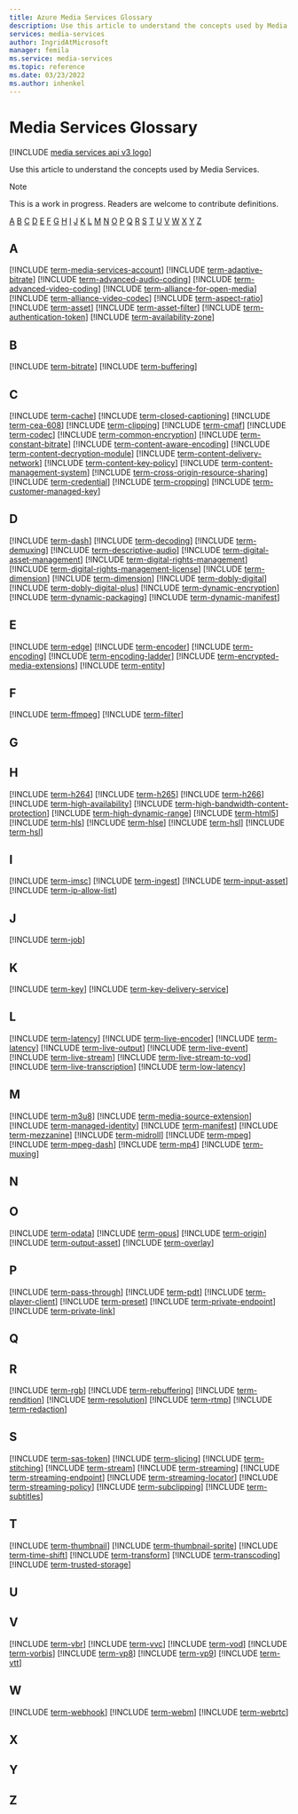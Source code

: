 ```yaml
---
title: Azure Media Services Glossary
description: Use this article to understand the concepts used by Media Services.
services: media-services
author: IngridAtMicrosoft
manager: femila
ms.service: media-services
ms.topic: reference
ms.date: 03/23/2022
ms.author: inhenkel
---
```


# Media Services Glossary

[!INCLUDE [media services api v3 logo](./includes/v3-hr.md)]

Use this article to understand the concepts used by Media Services.

> [!NOTE]
> This is a work in progress. Readers are welcome to contribute definitions.

[A](#a) [B](#b) [C](#c) [D](#d) [E](#e) [F](#f) [G](#g) [H](#h) [I](#i) [J](#j) [K](#k) [L](#l) [M](#m) [N](#n) [O](#o) [P](#p) [Q](#q) [R](#r) [S](#s) [T](#t) [U](#u) [V](#v) [W](#w) [X](#x) [Y](#y) [Z](#z)

## A

[!INCLUDE [term-media-services-account](includes/term-media-services-account.md)]
[!INCLUDE [term-adaptive-bitrate](includes/term-adaptive-bitrate.md)]
[!INCLUDE [term-advanced-audio-coding](includes/term-advanced-audio-coding.md)]
[!INCLUDE [term-advanced-video-coding](includes/term-advanced-video-coding.md)]
[!INCLUDE [term-alliance-for-open-media](includes/term-alliance-for-open-media.md)]
[!INCLUDE [term-alliance-video-codec](includes/term-alliance-video-codec.md)]
[!INCLUDE [term-aspect-ratio](includes/term-aspect-ratio.md)]
[!INCLUDE [term-asset](includes/term-asset.md)]
[!INCLUDE [term-asset-filter](includes/term-asset-filter.md)]
[!INCLUDE [term-authentication-token](includes/term-authentication-token.md)]
[!INCLUDE [term-availability-zone](includes/term-availability-zone.md)]

## B

<!-- Beacon -->
[!INCLUDE [term-bitrate](includes/term-bitrate.md)]
[!INCLUDE [term-buffering](includes/term-buffering.md)]

## C

[!INCLUDE [term-cache](includes/term-cache.md)]
[!INCLUDE [term-closed-captioning](includes/term-closed-captioning.md)]
[!INCLUDE [term-cea-608](includes/term-cea-608.md)]
[!INCLUDE [term-clipping](includes/term-clipping.md)]
[!INCLUDE [term-cmaf](includes/term-cmaf.md)]
[!INCLUDE [term-codec](includes/term-codec.md)]
[!INCLUDE [term-common-encryption](includes/term-common-encryption.md)]
[!INCLUDE [term-constant-bitrate](includes/term-constant-bitrate.md)]
[!INCLUDE [term-content-aware-encoding](includes/term-content-aware-encoding.md)]
[!INCLUDE [term-content-decryption-module](includes/term-content-decryption-module.md)]
[!INCLUDE [term-content-delivery-network](includes/term-content-delivery-network.md)]
[!INCLUDE [term-content-key-policy](includes/term-content-key-policy.md)]
[!INCLUDE [term-content-management-system](includes/term-content-management-system.md)]
[!INCLUDE [term-cross-origin-resource-sharing](includes/term-cross-origin-resource-sharing.md)]
[!INCLUDE [term-credential](includes/term-credential.md)]
[!INCLUDE [term-cropping](includes/term-cropping.md)]
[!INCLUDE [term-customer-managed-key](includes/term-customer-managed-key.md)]

## D

[!INCLUDE [term-dash](includes/term-dash.md)]
[!INCLUDE [term-decoding](includes/term-decoding.md)]
[!INCLUDE [term-demuxing](includes/term-demuxing.md)]
[!INCLUDE [term-descriptive-audio](includes/term-descriptive-audio.md)]
[!INCLUDE [term-digital-asset-management](includes/term-digital-asset-management.md)]
[!INCLUDE [term-digital-rights-management](includes/term-digital-rights-management.md)]
[!INCLUDE [term-digital-rights-management-license](includes/term-digital-rights-management-license.md)]
[!INCLUDE [term-dimension](includes/term-dimension.md)]
[!INCLUDE [term-dimension](includes/term-dimension-value.md)]
[!INCLUDE [term-dobly-digital](includes/term-dobly-digital.md)]
[!INCLUDE [term-dobly-digital-plus](includes/term-dobly-digital-plus.md)]
[!INCLUDE [term-dynamic-encryption](includes/term-dynamic-encryption.md)]
[!INCLUDE [term-dynamic-packaging](includes/term-dynamic-packaging.md)]
[!INCLUDE [term-dynamic-manifest](includes/term-dynamic-manifest.md)]

## E

[!INCLUDE [term-edge](includes/term-edge.md)]
[!INCLUDE [term-encoder](includes/term-encoder.md)]
[!INCLUDE [term-encoding](includes/term-encoding.md)]
[!INCLUDE [term-encoding-ladder](includes/term-encoding-ladder.md)]
[!INCLUDE [term-encrypted-media-extensions](includes/term-encrypted-media-extensions.md)]
[!INCLUDE [term-entity](includes/term-entity.md)]

## F

[!INCLUDE [term-ffmpeg](includes/term-ffmpeg.md)]
[!INCLUDE [term-filter](includes/term-filter.md)]

## G

## H

[!INCLUDE [term-h264](includes/term-h264.md)]
[!INCLUDE [term-h265](includes/term-h265.md)]
[!INCLUDE [term-h266](includes/term-h265.md)]
[!INCLUDE [term-high-availability](includes/term-high-availability.md)]
[!INCLUDE [term-high-bandwidth-content-protection](includes/term-high-bandwidth-digital-content-protection.md)]
[!INCLUDE [term-high-dynamic-range](includes/term-high-dynamic-range.md)]
[!INCLUDE [term-html5](includes/term-html5.md)]
[!INCLUDE [term-hls](includes/term-hls.md)]
[!INCLUDE [term-hlse](includes/term-hlse.md)]
[!INCLUDE [term-hsl](includes/term-hsl.md)]
[!INCLUDE [term-hsl](includes/term-hsv.md)]

## I

[!INCLUDE [term-imsc](includes/term-imsc.md)]
[!INCLUDE [term-ingest](includes/term-ingest.md)]
[!INCLUDE [term-input-asset](includes/term-input-asset.md)]
[!INCLUDE [term-ip-allow-list](includes/term-ip-allow-list.md)]

## J

[!INCLUDE [term-job](includes/term-job.md)]

## K

[!INCLUDE [term-key](includes/term-key.md)]
[!INCLUDE [term-key-delivery-service](includes/term-key-delivery-service.md)]

## L

[!INCLUDE [term-latency](includes/term-latency.md)]
[!INCLUDE [term-live-encoder](includes/term-live-encoder.md)]
[!INCLUDE [term-latency](includes/term-latency.md)]
[!INCLUDE [term-live-output](includes/term-live-output.md)]
[!INCLUDE [term-live-event](includes/term-live-event.md)]
[!INCLUDE [term-live-stream](includes/term-live-stream.md)]
[!INCLUDE [term-live-stream-to-vod](includes/term-live-stream-to-vod.md)]
[!INCLUDE [term-live-transcription](includes/term-live-transcription.md)]
[!INCLUDE [term-low-latency](includes/term-low-latency.md)]

## M

[!INCLUDE [term-m3u8](includes/term-m3u8.md)]
[!INCLUDE [term-media-source-extension](includes/term-media-source-extension.md)]
[!INCLUDE [term-managed-identity](includes/term-managed-identity.md)]
[!INCLUDE [term-manifest](includes/term-manifest.md)]
[!INCLUDE [term-mezzanine](includes/term-mezzanine.md)]
[!INCLUDE [term-midroll](includes/term-midroll.md)]
[!INCLUDE [term-mpeg](includes/term-mpeg.md)]
[!INCLUDE [term-mpeg-dash](includes/term-mpeg-dash.md)]
[!INCLUDE [term-mp4](includes/term-mp4.md)]
[!INCLUDE [term-muxing](includes/term-muxing.md)]

## N

## O

[!INCLUDE [term-odata](includes/term-odata.md)]
[!INCLUDE [term-opus](includes/term-opus.md)]
[!INCLUDE [term-origin](includes/term-origin.md)]
[!INCLUDE [term-output-asset](includes/term-output-asset.md)]
[!INCLUDE [term-overlay](includes/term-overlay.md)]

## P

[!INCLUDE [term-pass-through](includes/term-pass-through.md)]
[!INCLUDE [term-pdt](includes/term-pdt.md)]
[!INCLUDE [term-player-client](includes/term-player-client.md)]
[!INCLUDE [term-preset](includes/term-preset.md)]
[!INCLUDE [term-private-endpoint](includes/term-private-endpoint.md)]
[!INCLUDE [term-private-link](includes/term-private-link.md)]

## Q

## R

[!INCLUDE [term-rgb](includes/term-rgb.md)]
[!INCLUDE [term-rebuffering](includes/term-rebuffering.md)]
[!INCLUDE [term-rendition](includes/term-rendition.md)]
[!INCLUDE [term-resolution](includes/term-resolution.md)]
[!INCLUDE [term-rtmp](includes/term-rtmp.md)]
[!INCLUDE [term-redaction](includes/term-redaction.md)]

## S

[!INCLUDE [term-sas-token](includes/term-sas-token.md)]
[!INCLUDE [term-slicing](includes/term-slicing.md)]
[!INCLUDE [term-stitching](includes/term-stitching.md)]
[!INCLUDE [term-stream](includes/term-stream.md)]
[!INCLUDE [term-streaming](includes/term-streaming.md)]
[!INCLUDE [term-streaming-endpoint](includes/term-streaming-endpoint.md)]
[!INCLUDE [term-streaming-locator](includes/term-streaming-locator.md)]
[!INCLUDE [term-streaming-policy](includes/term-streaming-policy.md)]
[!INCLUDE [term-subclipping](includes/term-subclipping.md)]
[!INCLUDE [term-subtitles](includes/term-subtitles.md)]

## T

[!INCLUDE [term-thumbnail](includes/term-thumbnail.md)]
[!INCLUDE [term-thumbnail-sprite](includes/term-thumbnail-sprite.md)]
[!INCLUDE [term-time-shift](includes/term-time-shift.md)]
[!INCLUDE [term-transform](includes/term-transform.md)]
[!INCLUDE [term-transcoding](includes/term-transcoding.md)]
[!INCLUDE [term-trusted-storage](includes/term-trusted-storage.md)]

## U

## V

[!INCLUDE [term-vbr](includes/term-vbr.md)]
[!INCLUDE [term-vvc](includes/term-vvc.md)]
[!INCLUDE [term-vod](includes/term-vod.md)]
[!INCLUDE [term-vorbis](includes/term-vorbis.md)]
[!INCLUDE [term-vp8](includes/term-vp8.md)]
[!INCLUDE [term-vp9](includes/term-vp9.md)]
[!INCLUDE [term-vtt](includes/term-vtt.md)]

## W

[!INCLUDE [term-webhook](includes/term-webhook.md)]
[!INCLUDE [term-webm](includes/term-webm.md)]
[!INCLUDE [term-webrtc](includes/term-webrtc.md)]

## X

## Y

## Z
